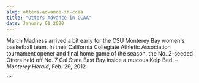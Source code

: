 ```yaml
---
slug: otters-advance-in-ccaa
title: "Otters Advance in CCAA"
date: January 01 2020
---
```


 
<p>
  March Madness arrived a bit early for the CSU Monterey Bay women's basketball
  team. In their California Collegiate Athletic Association tournament opener
  and final home game of the season, the No. 2-seeded Otters held off No. 7 Cal
  State East Bay inside a raucous Kelp Bed. – <em>Monterey Herald</em>, Feb. 29,
  2012
</p>
```
